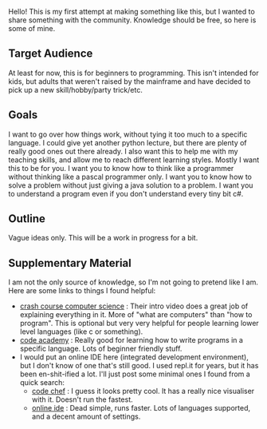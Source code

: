 Hello! This is my first attempt at making something like this, but I wanted to share something with the community. Knowledge should be free, so here is some of mine.

## Target Audience
At least for now, this is for beginners to programming. This isn't intended for kids, but adults that weren't raised by the mainframe and have decided to pick up a new skill/hobby/party trick/etc.

## Goals
I want to go over how things work, without tying it too much to a specific language. I could give yet another python lecture, but there are plenty of really good ones out there already.
I also want this to help me with my teaching skills, and allow me to reach different learning styles.
Mostly I want this to be for you. I want you to know how to think like a programmer without thinking like a pascal programmer only. I want you to know how to solve a problem without just giving a java solution to a problem. I want you to understand a program even if you don't understand every tiny bit c#.

## Outline
Vague ideas only. This will be a work in progress for a bit.

## Supplementary Material
I am not the only source of knowledge, so I'm not going to pretend like I am. Here are some links to things I found helpful:
- [crash course computer science](https://www.youtube.com/playlist?list=PL8dPuuaLjXtNlUrzyH5r6jN9ulIgZBpdo) : Their intro video does a great job of explaining everything in it. More of "what are computers" than "how to program". This is optional but very very helpful for people learning lower level languages (like c or something).
- [code academy](https://www.codecademy.com/) : Really good for learning how to write programs in a specific language. Lots of beginner friendly stuff.
- I would put an online IDE here (integrated development environment), but I don't know of one that's still good. I used repl.it for years, but it has been en-shit-ified a lot. I'll just post some minimal ones I found from a quick search:
  - [code chef](https://www.codechef.com/ide) : I guess it looks pretty cool. It has a really nice visualiser with it. Doesn't run the fastest.
  - [online ide](https://www.online-ide.com/) : Dead simple, runs faster. Lots of languages supported, and a decent amount of settings.
